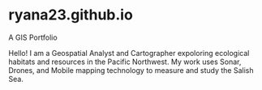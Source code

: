 # ryana23.github.io
A GIS Portfolio

Hello! I am a Geospatial Analyst and Cartographer expoloring ecological habitats and resources in the Pacific Northwest. My work uses Sonar, Drones, and Mobile mapping technology to measure and study the Salish Sea.
